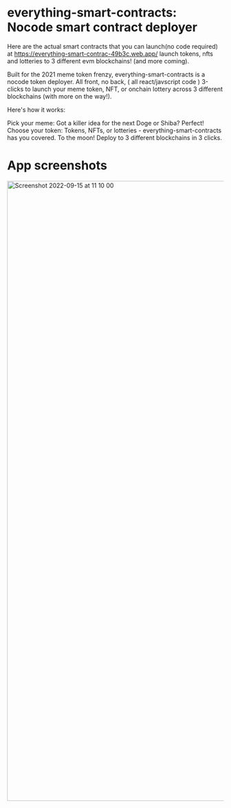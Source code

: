 # everything-smart-contracts: Nocode smart contract deployer
Here are the actual smart contracts that you can launch(no code required) at https://everything-smart-contrac-49b3c.web.app/ launch tokens, nfts and lotteries to 3 different evm blockchains! (and more coming).

Built for the 2021 meme token frenzy, everything-smart-contracts is a nocode token deployer. All front, no back, ( all react/javscript code ) 3-clicks to launch your meme token, NFT, or onchain lottery across 3 different blockchains (with more on the way!).

Here's how it works:

Pick your meme: Got a killer idea for the next Doge or Shiba? Perfect!
Choose your token: Tokens, NFTs, or lotteries - everything-smart-contracts has you covered.
To the moon! Deploy to 3 different blockchains in 3 clicks.

# App screenshots
<img width="1440" alt="Screenshot 2022-09-15 at 11 10 00" src="https://user-images.githubusercontent.com/98053458/190355840-ed799699-388e-4626-9612-f9cec9173e0a.png">
